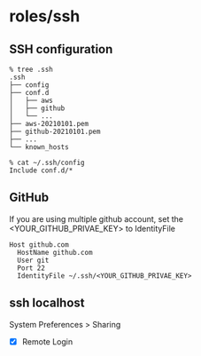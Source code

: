 # roles/ssh



## SSH configuration
```
% tree .ssh
.ssh
├── config
├── conf.d
│   ├── aws
│   ├── github
│   └── ... 
├── aws-20210101.pem
├── github-20210101.pem
├── ...
└── known_hosts 

% cat ~/.ssh/config 
Include conf.d/*
```



## GitHub
If you are using multiple github account, set the <YOUR_GITHUB_PRIVAE_KEY> to IdentityFile

```
Host github.com
  HostName github.com
  User git
  Port 22
  IdentityFile ~/.ssh/<YOUR_GITHUB_PRIVAE_KEY>
```



## ssh localhost
System Preferences > Sharing 

- [x] Remote Login 

